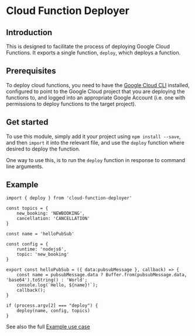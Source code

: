 # Cloud Function Deployer


## Introduction

This is designed to facilitate the process of deploying Google Cloud Functions.  It exports a single function, `deploy`, which deploys a function.


## Prerequisites

To deploy cloud functions, you need to have the [Google Cloud CLI](https://cloud.google.com/sdk/) installed, configured to point to the Google Cloud project that you are deploying the functions to, and logged into an appropriate Google Account (i.e. one with permissions to deploy functions to the target project).


## Get started

To use this module, simply add it your project using `npm install --save`, and then `import` it into the relevant file, and use the `deploy` function where desired to deploy the function.

One way to use this, is to run the `deploy` function in response to command line arguments.


## Example

```
import { deploy } from 'cloud-function-deployer'

const topics = {
	new_booking: 'NEWBOOKING',
	cancellation: 'CANCELLATION'
}

const name = 'helloPubSub'

const config = {
	runtime: 'nodejs6',
	topic: 'new_booking'
}

export const helloPubSub = ({ data:pubsubMessage }, callback) => {
	const name = pubsubMessage.data ? Buffer.from(pubsubMessage.data, 'base64').toString() : 'World';
	console.log(`Hello, ${name}!`);
	callback();
}

if (process.argv[2] === "deploy") {
	deploy(name, config, topics)
}
```

See also the full [Example use case](https://github.com/leanjscom/cloud-function-deployer/tree/master/examples/define-and-deploy)